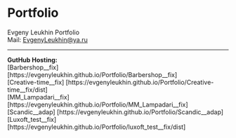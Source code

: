 # Portfolio
Evgeny Leukhin Portfolio
<br>
Mail: EvgenyLeukhin@ya.ru
<hr>
<b>GutHub Hosting:</b>
<br>
[Barbershop__fix] [https://evgenyleukhin.github.io/Portfolio/Barbershop__fix]
<br>
[Creative-time__fix] [https://evgenyleukhin.github.io/Portfolio/Creative-time__fix/dist]
<br>
[MM_Lampadari__fix] [https://evgenyleukhin.github.io/Portfolio/MM_Lampadari__fix]
<br>
[Scandic__adap] [https://evgenyleukhin.github.io/Portfolio/Scandic__adap]
<br>
[Luxoft_test__fix] [https://evgenyleukhin.github.io/Portfolio/luxoft_test__fix/dist]
